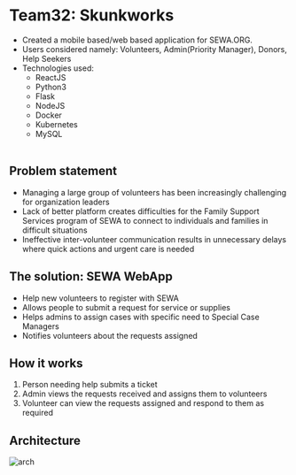 # Team32: Skunkworks
- Created a mobile based/web based application for SEWA.ORG.<br/>
- Users considered namely: Volunteers, Admin(Priority Manager), Donors, Help Seekers <br/>
- Technologies used: <br/>
  - ReactJS
  - Python3
  - Flask
  - NodeJS 
  - Docker
  - Kubernetes
  - MySQL 
  <br/>

## Problem statement
- Managing a large group of volunteers has been increasingly challenging for organization leaders <br/>
- Lack of better platform creates difficulties for the Family Support Services program of SEWA to connect to individuals and families in difficult situations <br/>
- Ineffective inter-volunteer communication results in unnecessary delays where quick actions and urgent care is needed <br/>

## The solution: SEWA WebApp
- Help new volunteers to register with SEWA <br/>
- Allows people to submit a request for service or supplies <br/>
- Helps admins to assign cases with specific need to Special Case Managers <br/>
- Notifies volunteers about the requests assigned <br/>

## How it works
1. Person needing help submits a ticket <br/>
2. Admin views the requests received and assigns them to volunteers <br/>
3. Volunteer can view the requests assigned and respond to them as required <br/>

## Architecture
![arch](https://github.com/opportunity-hack-san-jose-2019/Team32/blob/master/block-diagram.jpg)
